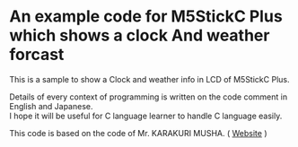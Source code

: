 # An example code for M5StickC Plus which shows a clock And weather forcast

This is a sample to show a Clock and weather info in LCD of M5StickC Plus.

Details of every context of programming is written on the code comment in English and Japanese.  
I hope it will be useful for C language learner to handle C language easily.

This code is based on the code of Mr. KARAKURI MUSHA. ( [Website](https://karakuri-musha.com/inside-technology/arduino-m5stickc-plus-04-clock-on-display/) )
